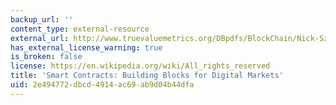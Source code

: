 ```yaml
---
backup_url: ''
content_type: external-resource
external_url: http://www.truevaluemetrics.org/DBpdfs/BlockChain/Nick-Szabo-Smart-Contracts-Building-Blocks-for-Digital-Markets-1996-14591.pdf
has_external_license_warning: true
is_broken: false
license: https://en.wikipedia.org/wiki/All_rights_reserved
title: 'Smart Contracts: Building Blocks for Digital Markets'
uid: 2e494772-dbcd-4914-ac69-ab9d04b44dfa
---
```

